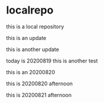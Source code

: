 # localrepo
this is a local repository

this is an update

this is another update

today is 20200819
this is another test

this is an 20200820

this is 20200820 afternoon

this is 20200821 afternoon

